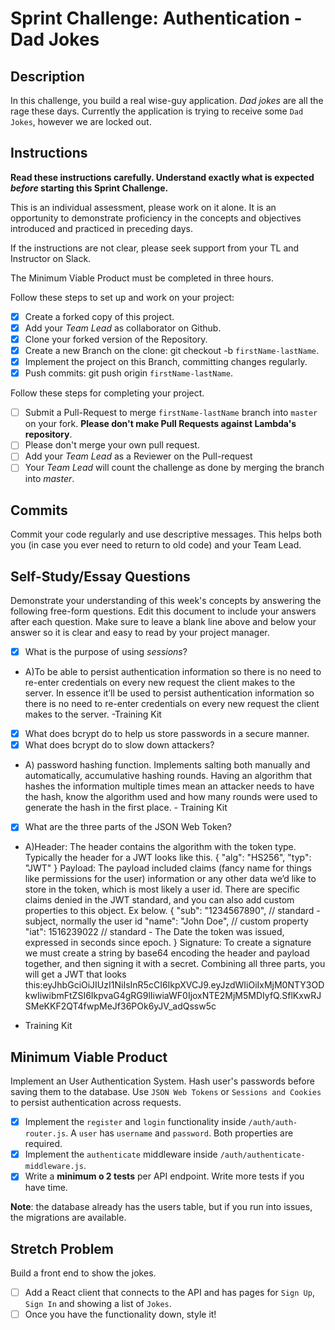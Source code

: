 # Sprint Challenge: Authentication - Dad Jokes

## Description

In this challenge, you build a real wise-guy application. _Dad jokes_ are all the rage these days. Currently the application is trying to receive some `Dad Jokes`, however we are locked out.

## Instructions

**Read these instructions carefully. Understand exactly what is expected _before_ starting this Sprint Challenge.**

This is an individual assessment, please work on it alone. It is an opportunity to demonstrate proficiency in the concepts and objectives introduced and practiced in preceding days.

If the instructions are not clear, please seek support from your TL and Instructor on Slack.

The Minimum Viable Product must be completed in three hours.

Follow these steps to set up and work on your project:

- [x] Create a forked copy of this project.
- [x] Add your _Team Lead_ as collaborator on Github.
- [x] Clone your forked version of the Repository.
- [x] Create a new Branch on the clone: git checkout -b `firstName-lastName`.
- [x] Implement the project on this Branch, committing changes regularly.
- [x] Push commits: git push origin `firstName-lastName`.

Follow these steps for completing your project.

- [ ] Submit a Pull-Request to merge `firstName-lastName` branch into `master` on your fork. **Please don't make Pull Requests against Lambda's repository**.
- [ ] Please don't merge your own pull request.
- [ ] Add your _Team Lead_ as a Reviewer on the Pull-request
- [ ] Your _Team Lead_ will count the challenge as done by merging the branch into _master_.

## Commits

Commit your code regularly and use descriptive messages. This helps both you (in case you ever need to return to old code) and your Team Lead.

## Self-Study/Essay Questions

Demonstrate your understanding of this week's concepts by answering the following free-form questions. Edit this document to include your answers after each question. Make sure to leave a blank line above and below your answer so it is clear and easy to read by your project manager.

- [x] What is the purpose of using _sessions_?

* A)To be able to persist authentication information so there is no need to re-enter credentials on every new request the client makes to the server. In essence it’ll be used to persist authentication information so there is no need to re-enter credentials on every new request the client makes to the server. -Training Kit

- [x] What does bcrypt do to help us store passwords in a secure manner.
- [x] What does bcrypt do to slow down attackers?

* A) password hashing function. Implements salting both manually and automatically, accumulative hashing rounds. Having an algorithm that hashes the information multiple times mean an attacker needs to have the hash, know the algorithm used and how many rounds were used to generate the hash in the first place. - Training Kit

- [x] What are the three parts of the JSON Web Token?

* A)Header: The header contains the algorithm with the token type. Typically the header for a JWT looks like this.
  {
  "alg": "HS256",
  "typ": "JWT"
  }
  Payload: The payload included claims (fancy name for things like permissions for the user) information or any other data we’d like to store in the token, which is most likely a user id. There are specific claims denied in the JWT standard, and you can also add custom properties to this object. Ex below.
  {
  "sub": "1234567890", // standard - subject, normally the user id
  "name": "John Doe", // custom property
  "iat": 1516239022 // standard - The Date the token was issued, expressed in seconds since epoch.
  }
  Signature: To create a signature we must create a string by base64 encoding the header and payload together, and then signing it with a secret.
  Combining all three parts, you will get a JWT that looks this:eyJhbGciOiJIUzI1NiIsInR5cCI6IkpXVCJ9.eyJzdWIiOiIxMjM0NTY3ODkwIiwibmFtZSI6IkpvaG4gRG9lIiwiaWF0IjoxNTE2MjM5MDIyfQ.SflKxwRJSMeKKF2QT4fwpMeJf36POk6yJV_adQssw5c

- Training Kit

## Minimum Viable Product

Implement an User Authentication System. Hash user's passwords before saving them to the database. Use `JSON Web Tokens` or `Sessions and Cookies` to persist authentication across requests.

- [x] Implement the `register` and `login` functionality inside `/auth/auth-router.js`. A `user` has `username` and `password`. Both properties are required.
- [x] Implement the `authenticate` middleware inside `/auth/authenticate-middleware.js`.
- [x] Write a **minimum o 2 tests** per API endpoint. Write more tests if you have time.

**Note**: the database already has the users table, but if you run into issues, the migrations are available.

## Stretch Problem

Build a front end to show the jokes.

- [ ] Add a React client that connects to the API and has pages for `Sign Up`, `Sign In` and showing a list of `Jokes`.
- [ ] Once you have the functionality down, style it!
